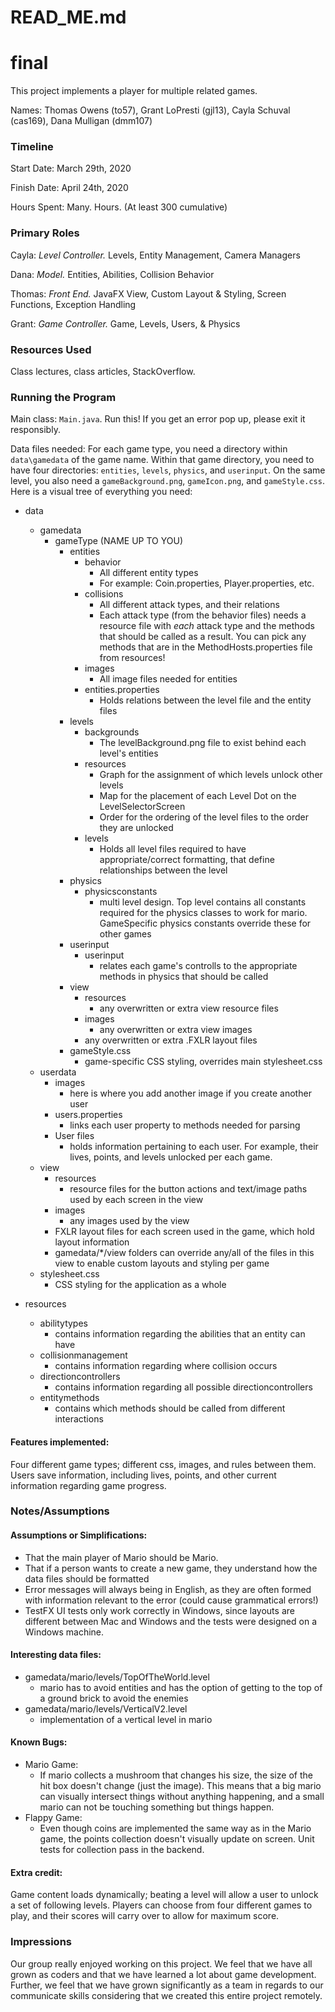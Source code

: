 # READ_ME.md

final
====

This project implements a player for multiple related games.

Names: Thomas Owens (to57), Grant LoPresti (gjl13), Cayla Schuval (cas169), Dana Mulligan (dmm107)


### Timeline

Start Date: March 29th, 2020

Finish Date: April 24th, 2020

Hours Spent: Many. Hours. (At least 300 cumulative)

### Primary Roles

Cayla: *Level Controller.* Levels, Entity Management, Camera Managers

Dana: *Model.* Entities, Abilities, Collision Behavior

Thomas: *Front End.* JavaFX View, Custom Layout & Styling, Screen Functions, Exception Handling

Grant: *Game Controller.* Game, Levels, Users, & Physics

### Resources Used
Class lectures, class articles, StackOverflow.

### Running the Program

Main class: `Main.java`. Run this! If you get an error pop up, please exit it responsibly.

Data files needed: For each game type, you need a directory within `data\gamedata` of the game name. Within that game directory, you need to have four directories: `entities`, `levels`, `physics`, and `userinput`. On the same level, you also need a `gameBackground.png`, `gameIcon.png`, and `gameStyle.css`. Here is a visual tree of everything you need:

* data 
    * gamedata
        * gameType (NAME UP TO YOU)
            * entities
                * behavior
                    * All different entity types
                    * For example: Coin.properties, Player.properties, etc.
                * collisions
                    * All different attack types, and their relations
                    * Each attack type (from the behavior files) needs a resource file with *each* attack type and the methods that should be called as a result. You can pick any methods that are in the MethodHosts.properties file from resources!
                * images
                    * All image files needed for entities
                * entities.properties
                    * Holds relations between the level file and the entity files
            * levels
                * backgrounds
                    * The levelBackground.png file to exist behind each level's entities
                * resources
                    * Graph for the assignment of which levels unlock other levels
                    * Map for the placement of each Level Dot on the LevelSelectorScreen
                    * Order for the ordering of the level files to the order they are unlocked
                * levels
                    * Holds all level files required to have appropriate/correct formatting, that define relationships between the level
            * physics
                * physicsconstants
                    * multi level design. Top level contains all constants required for the physics classes to work for mario. GameSpecific physics constants override these for other games
            * userinput
                * userinput
                    * relates each game's controlls to the appropriate methods in physics that should be called
            * view
                * resources
                    * any overwritten or extra view resource files
                * images
                    * any overwritten or extra view images
                * any overwritten or extra .FXLR layout files
            * gameStyle.css
                * game-specific CSS styling, overrides main stylesheet.css
    * userdata
        * images
            * here is where you add another image if you create another user
        * users.properties
            * links each user property to methods needed for parsing 
        * User files
            * holds information pertaining to each user. For example, their lives, points, and levels unlocked per each game.
    * view
        * resources
            * resource files for the button actions and text/image paths used by each screen in the view
        * images
            * any images used by the view
        * FXLR layout files for each screen used in the game, which hold layout information
        * gamedata/\*/view folders can override any/all of the files in this view to enable custom layouts and styling per game
    * stylesheet.css
        * CSS styling for the application as a whole

* resources
    * abilitytypes
        * contains information regarding the abilities that an entity can have
    * collisionmanagement
        * contains information regarding where collision occurs
    * directioncontrollers
        * contains information regarding all possible directioncontrollers
    * entitymethods
        * contains which methods should be called from different interactions
    


#### Features implemented:
Four different game types; different css, images, and rules between them. Users save information, including lives, points, and other current information regarding game progress. 


### Notes/Assumptions

#### Assumptions or Simplifications: 
- That the main player of Mario should be Mario. 
- That if a person wants to create a new game, they understand how the data files should be formatted
- Error messages will always being in English, as they are often formed with information relevant to the error (could cause grammatical errors!)
- TestFX UI tests only work correctly in Windows, since layouts are different between Mac and Windows and the tests were designed on a Windows machine.

#### Interesting data files:
- gamedata/mario/levels/TopOfTheWorld.level
    - mario has to avoid entities and has the option of getting to the top of a ground brick to avoid the enemies
- gamedata/mario/levels/VerticalV2.level
    - implementation of a vertical level in mario

#### Known Bugs:
* Mario Game:
    * If mario collects a mushroom that changes his size, the size of the hit box doesn't change (just the image). This means that a big mario can visually intersect things without anything happening, and a small mario can not be touching something but things happen.
* Flappy Game:
    * Even though coins are implemented the same way as in the Mario game, the points collection doesn't visually update on screen. Unit tests for collection pass in the backend. 

#### Extra credit:
Game content loads dynamically; beating a level will allow a user to unlock a set of following levels. Players can choose from four different games to play, and their scores will carry over to allow for maximum score.


### Impressions
Our group really enjoyed working on this project. We feel that we have all grown as coders and that we have learned a lot about game development. Further, we feel that we have grown significantly as a team in regards to our communicate skills considering that we created this entire project remotely. 


